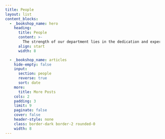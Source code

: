 ```yaml
---
title: People
layout: list
content_blocks:
  - _bookshop_name: hero
    heading:
      title: People
      content: >-
        The strength of our department lies in the dedication and expertise of its people. Our faculty members are internationally recognized scholars and educators, committed to excellence in teaching, research, and innovation. They bring a diverse range of academic backgrounds and professional experiences, contributing to a rich, interdisciplinary learning environment. In addition to our faculty, the department is supported by a skilled team of administrative staff, research assistants, and technical personnel who help ensure the smooth operation of academic and research activities. Together, we foster a collaborative and inclusive community that supports the academic and professional development of our students.
      align: start
      width: 8

  - _bookshop_name: articles
    hide-empty: false
    input:
      section: people
      reverse: true
      sort: date
    more:
      title: More Posts
    cols: 2
    padding: 3
    limit: 9
    paginate: false
    cover: false
    header-style: none
    class: border-dark border-2 rounded-0
    width: 8
---
```

